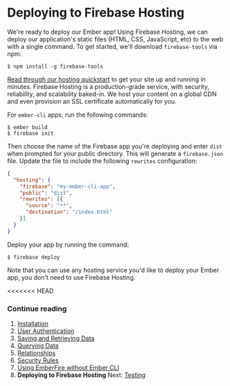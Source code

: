 # Deploying to Firebase Hosting

We're ready to deploy our Ember app! Using Firebase Hosting, we can deploy our application's static files (HTML, CSS, JavaScript, etc) to the web with a single command. To get started, we'll download `firebase-tools` via npm:

```
$ npm install -g firebase-tools
```

[Read through our hosting quickstart](https://firebase.google.com/docs/hosting/quickstart) to get your site up and running in minutes. Firebase Hosting is a production-grade service, with security, reliability, and scalability baked-in. We host your content on a global CDN and even provision an SSL certificate automatically for you.

For `ember-cli` apps, run the following commands:

```
$ ember build
$ firebase init
```

Then choose the name of the Firebase app you're deploying and enter `dist` when prompted for your public directory. This will generate a `firebase.json` file. Update the file to include the following `rewrites` configuration:

```json
{
  "hosting": {
    "firebase": "my-ember-cli-app",
    "public": "dist",
    "rewrites": [{
      "source": "**",
      "destination": "/index.html"
    }]
  }
}
```

Deploy your app by running the command:

```
$ firebase deploy
```

Note that you can use any hosting service you'd like to deploy your Ember app, you don't need to use Firebase Hosting.

<<<<<<< HEAD

### Continue reading

1. [Installation](installation.md)
1. [User Authentication](authentication.md)
1. [Saving and Retrieving Data](saving-and-retrieving-data.md)
1. [Querying Data](querying-data.md)
1. [Relationships](relationships.md)
1. [Security Rules](security-rules.md)
1. [Using EmberFire without Ember CLI](without-ember-cli.md)
1. **Deploying to Firebase Hosting**
Next: [Testing](testing.md)
